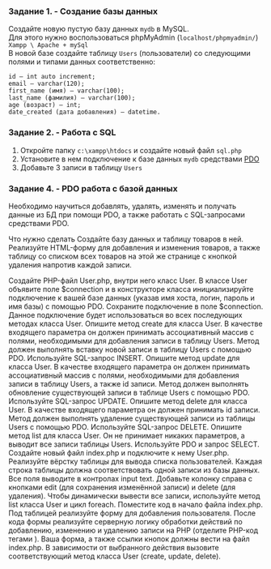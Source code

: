 ### Задание 1. - Создание базы данных

Создайте новую пустую базу данных `mydb` в MySQL.  
Для этого нужно воспользоваться phpMyAdmin (`localhost/phpmyadmin/`)  
`Xampp \ Apache + mySql`  
В новой базе создайте таблицу `Users` (пользователи) со следующими полями и типами данных соответственно:
```
id — int auto increment;
email — varchar(120);
first_name (имя) — varchar(100); 
last_name (фамилия) — varchar(100); 
age (возраст) — int; 
date_created (дата добавления) — datetime.
```

### Задание 2. - Работа с SQL

1. Откройте папку `c:\xampp\htdocs` и создайте новый файл `sql.php`
2. Установите в нем подключение к базе данных `mydb` средствами [PDO](https://www.php.net/manual/ru/book.pdo.php)  
3. Добавьте 3 записи в таблицу `Users`

### Задание 4. - PDO работа с базой данных

Необходимо научиться добавлять, удалять, изменять и получать данные из БД при помощи PDO, а также работать с SQL-запросами средствами PDO.

Что нужно сделать
Создайте базу данных и таблицу товаров в ней.   
Реализуйте HTML-форму для добавления и изменения товаров, а также таблицу со списком всех товаров на этой же странице с кнопкой удаления напротив каждой записи.  

Создайте PHP-файл User.php, внутри него класс User. В классе User объявите поле $connection и в конструкторе класса инициализируйте подключение к вашей базе данных (указав имя хоста, логин, пароль и имя базы) с помощью PDO. Сохраните подключение в поле $connection. Данное подключение будет использоваться во всех последующих методах класса User.
Опишите метод create для класса User. В качестве входящего параметра он должен принимать ассоциативный массив с полями, необходимыми для добавления записи в таблицу Users. Метод должен выполнять вставку новой записи в таблицу Users с помощью PDO. Используйте SQL-запрос INSERT.
Опишите метод update для класса User. В качестве входящего параметра он должен принимать ассоциативный массив с полями, необходимыми для добавления записи в таблицу Users, а также id записи. Метод должен выполнять обновление существующей записи в таблице Users с помощью PDO. Используйте SQL-запрос UPDATE.
Опишите метод delete для класса User. В качестве входящего параметра он должен принимать id записи. Метод должен выполнять удаление существующей записи из таблицы Users с помощью PDO. Используйте SQL-запрос DELETE.
Опишите метод list для класса User. Он не принимает никаких параметров, а выводит все записи таблицы Users. Используйте PDO и запрос SELECT.
Создайте новый файл index.php и подключите к нему User.php.
Реализуйте вёрстку таблицы для вывода списка пользователей. Каждая строка таблицы должна соответствовать одной записи из базы данных. Все поля выводите в контролах input text. Добавьте колонку справа с кнопками edit (для сохранения изменённой записи) и delete (для удаления). Чтобы динамически вывести все записи, используйте метод list класса User и цикл foreach. Поместите код в начало файла index.php.
Под таблицей реализуйте форму для добавления пользователя.
После кода формы реализуйте серверную логику обработки действий по добавлению, изменению и удалению записи на PHP (отделите PHP-код тегами <?php ?>). 
Ваша форма, а также ссылки кнопок должны вести на файл index.php.
В зависимости от выбранного действия вызовите соответствующий метод класса User (create, update, delete). 

